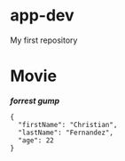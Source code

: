 # app-dev
My first repository
# Movie
***forrest gump***

```
{
  "firstName": "Christian",
  "lastName": "Fernandez",
  "age": 22
}
```
